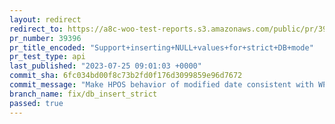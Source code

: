 ```yaml
---
layout: redirect
redirect_to: https://a8c-woo-test-reports.s3.amazonaws.com/public/pr/39396/api/index.html
pr_number: 39396
pr_title_encoded: "Support+inserting+NULL+values+for+strict+DB+mode"
pr_test_type: api
last_published: "2023-07-25 09:01:03 +0000"
commit_sha: 6fc034bd00f8c73b2fd0f176d3099859e96d7672
commit_message: "Make HPOS behavior of modified date consistent with WP_Post."
branch_name: fix/db_insert_strict
passed: true
---
```


